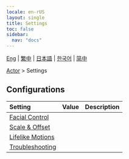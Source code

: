 ```yaml
---
locale: en-rUS
layout: single
title: Settings
toc: false
sidebar:
  nav: "docs"
---
```

[Eng](/dancexr/menu/2025.5/actor/all_settings) | [繁中](/tw/dancexr/menu/2025.5/actor/all_settings) | [日本語](/jp/dancexr/menu/2025.5/actor/all_settings) | [한국어](/kr/dancexr/menu/2025.5/actor/all_settings) | [简中](/zh/dancexr/menu/2025.5/actor/all_settings)

[Actor](../menu#Actor) > Settings

## Configurations

| Setting | Value | Description |
| :--- | --- | :--- |
| [Facial Control](facial_debug) |
| [Scale & Offset](scale_&_offset) |
| [Lifelike Motions](lifelike_motions) |
| [Troubleshooting](troubleshooting) |

